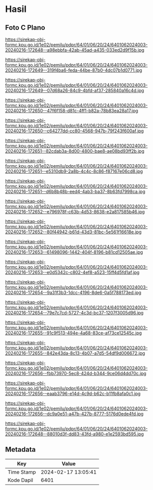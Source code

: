 # Hasil

## Foto C Plano

https://sirekap-obj-formc.kpu.go.id/1e02/pemilu/pdpr/64/01/06/20/24/6401062024003-20240216-172648--a98ebbfa-42ab-45ad-a435-033ed2d9f15b.jpg

https://sirekap-obj-formc.kpu.go.id/1e02/pemilu/pdpr/64/01/06/20/24/6401062024003-20240216-172649--319f4ba6-feda-44be-87b0-4dc07b1d0771.jpg

https://sirekap-obj-formc.kpu.go.id/1e02/pemilu/pdpr/64/01/06/20/24/6401062024003-20240216-172649--07d68a26-84c9-4bfd-af37-285840a16c4d.jpg

https://sirekap-obj-formc.kpu.go.id/1e02/pemilu/pdpr/64/01/06/20/24/6401062024003-20240216-172650--47f6f158-d81c-4ff1-b82a-78b83ea28a17.jpg

https://sirekap-obj-formc.kpu.go.id/1e02/pemilu/pdpr/64/01/06/20/24/6401062024003-20240216-172650--c64277dd-cc80-4568-947b-79f243f600af.jpg

https://sirekap-obj-formc.kpu.go.id/1e02/pemilu/pdpr/64/01/06/20/24/6401062024003-20240216-172651--82cdab3a-8d00-4800-bae8-ae08bd93ff2b.jpg

https://sirekap-obj-formc.kpu.go.id/1e02/pemilu/pdpr/64/01/06/20/24/6401062024003-20240216-172651--e5310db9-2a8b-4c4c-8c86-f87167e06cd8.jpg

https://sirekap-obj-formc.kpu.go.id/1e02/pemilu/pdpr/64/01/06/20/24/6401062024003-20240216-172651--d6b8b48b-eed4-4ab3-ba37-8b63fd7998ca.jpg

https://sirekap-obj-formc.kpu.go.id/1e02/pemilu/pdpr/64/01/06/20/24/6401062024003-20240216-172652--e796978f-c63b-4d53-8638-e2a817585b46.jpg

https://sirekap-obj-formc.kpu.go.id/1e02/pemilu/pdpr/64/01/06/20/24/6401062024003-20240216-172652--80f44942-b61d-43d3-81bc-5e561f16618e.jpg

https://sirekap-obj-formc.kpu.go.id/1e02/pemilu/pdpr/64/01/06/20/24/6401062024003-20240216-172653--61498096-1442-404f-8196-b81cd12505ae.jpg

https://sirekap-obj-formc.kpu.go.id/1e02/pemilu/pdpr/64/01/06/20/24/6401062024003-20240216-172653--e0d5342c-c802-4ef8-a523-15ff4d5fd1af.jpg

https://sirekap-obj-formc.kpu.go.id/1e02/pemilu/pdpr/64/01/06/20/24/6401062024003-20240216-172654--9a31f3b3-1dcc-4196-8de6-0a5f788173ed.jpg

https://sirekap-obj-formc.kpu.go.id/1e02/pemilu/pdpr/64/01/06/20/24/6401062024003-20240216-172654--79e7c7cd-5727-4c3d-bc37-1207f3005d96.jpg

https://sirekap-obj-formc.kpu.go.id/1e02/pemilu/pdpr/64/01/06/20/24/6401062024003-20240216-172655--91c9f513-494e-4a68-83ce-af73ce12545c.jpg

https://sirekap-obj-formc.kpu.go.id/1e02/pemilu/pdpr/64/01/06/20/24/6401062024003-20240216-172655--842e43da-8c13-4b07-a7d5-54df9d006672.jpg

https://sirekap-obj-formc.kpu.go.id/1e02/pemilu/pdpr/64/01/06/20/24/6401062024003-20240216-172656--fbb73970-5ec8-424d-b344-9ce06d4dd70c.jpg

https://sirekap-obj-formc.kpu.go.id/1e02/pemilu/pdpr/64/01/06/20/24/6401062024003-20240216-172656--eaab3796-e14d-4c9d-b62c-b11fb8afa0c1.jpg

https://sirekap-obj-formc.kpu.go.id/1e02/pemilu/pdpr/64/01/06/20/24/6401062024003-20240216-172656--dc9a0e51-a47b-427b-8777-5176d0ede4fd.jpg

https://sirekap-obj-formc.kpu.go.id/1e02/pemilu/pdpr/64/01/06/20/24/6401062024003-20240216-172648--88010d3f-dd83-43fd-a980-e1e2593bd595.jpg


## Metadata

| Key        | Value               |
| ---------- | ------------------- |
| Time Stamp | 2024-02-17 13:05:41 |
| Kode Dapil | 6401                |



